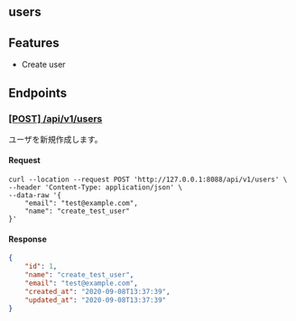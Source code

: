 users
----

## Features
- Create user

## Endpoints

### [[POST] /api/v1/users](./handler/users_handler.rs)

ユーザを新規作成します。

#### Request
```shell script
curl --location --request POST 'http://127.0.0.1:8088/api/v1/users' \
--header 'Content-Type: application/json' \
--data-raw '{
    "email": "test@example.com",
    "name": "create_test_user"
}'
```

#### Response

```json
{
    "id": 1,
    "name": "create_test_user",
    "email": "test@example.com",
    "created_at": "2020-09-08T13:37:39",
    "updated_at": "2020-09-08T13:37:39"
}
```